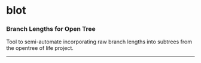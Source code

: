 blot
====
### Branch Lengths for Open Tree ###

Tool to semi-automate incorporating raw branch lengths into subtrees from the opentree of life project. 

---
